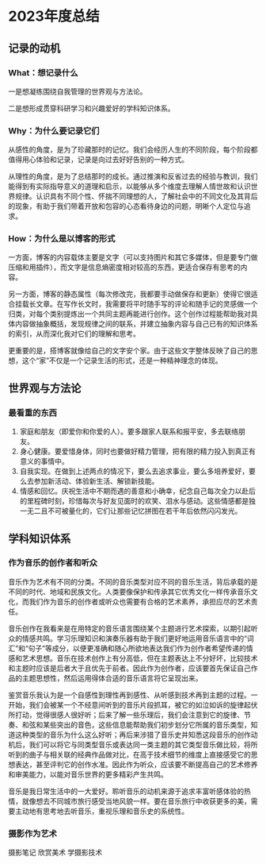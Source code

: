 # 2023年度总结

## 记录的动机

### What：想记录什么

一是想凝练围绕自我管理的世界观与方法论。

二是想形成贯穿科研学习和兴趣爱好的学科知识体系。

### Why：为什么要记录它们

从感性的角度，是为了珍藏那时的记忆。我们会经历人生的不同阶段，每个阶段都值得用心体验和记录，记录是向过去好好告别的一种方式。

从理性的角度，是为了总结那时的成长。通过推演和反省过去的经验与教训，我们能得到有实际指导意义的道理和启示，以能够从多个维度去理解人情世故和认识世界规律。认识具有不同个性、怀揣不同理想的人，了解社会中的不同文化及其背后的现象，有助于我们带着开放和包容的心态看待身边的问题，明晰个人定位与追求。

### How：为什么是以博客的形式

一方面，博客的内容载体主要是文字（可以支持图片和其它多媒体，但是要专门做压缩和用插件），而文字是信息熵密度相对较高的东西，更适合保存有思考的内容。

另一方面，博客的静态属性（每次修改完，我都要手动做保存和更新）使得它很适合挂载长文章。在写作长文时，我需要将平时随手写的评论和随手记的灵感做一个归类，对每个类别提炼出一个共同主题再能进行创作。这个创作过程能帮助我对具体内容做抽象概括，发现规律之间的联系，并建立抽象内容与自己已有的知识体系的索引，从而深化我对它们的理解和思考。

更重要的是，搭博客就像给自己的文字安个家。由于这些文字整体反映了自己的思想，这个“家”不仅是一个记录生活的形式，还是一种精神理念的体现。

## 世界观与方法论

### 最看重的东西

1. 家庭和朋友（即爱你和你爱的人）。要多跟家人联系和报平安，多去联络朋友。
2. 身心健康。要爱惜身体，同时也要做好精力管理，把有限的精力投入到真正有意义的事情中。
3. 自我实现。在做到上述两点的情况下，要么去追求事业，要么多培养爱好，要么去参加新活动、体验新生活、解锁新技能。
4. 情感和回忆。庆祝生活中不期而遇的善意和小确幸，纪念自己每次全力以赴后的里程碑时刻，珍惜每次与好友见面时的欢笑、泪水与感动。这些情感都是独一无二且不可被量化的，它们让那些记忆拼图在若干年后依然闪闪发光。

<!-- ### 对内：个人定位与追求

我定位自己是一个理想主义的、自驱力和主观能动性很强的学习者。我的自驱力来源于喜欢格物致知和建立知识体系，我擅长通过写作来帮助自己归纳总结学到的知识和了解到的规律。我总会尝试让自己手头上的工作充满乐趣，因为我不喜欢生活太静态和太无聊。

我追求能通过体验不同维度的特别经历，从人和事中了解规律并沉淀自己的世界观和方法论。所以我觉得世界是有趣的，经历是特别的，一些事情是好玩的，了解一个人是很新鲜的。正因如此，我会过各种生活，尝试各种事物，主动认识不同的人，享受在探索世界的过程中可以通过思考和验证逐渐得到自己的答案。同时我也愿意相信通过发挥主观能动性能让我和这个世界变得更好，且在这样做之后不论是什么结果都至少会在某个方面对我有利，因此我对未来充满期待。

### 对外：社交圈子中的角色

首先得知道自己要扮演一个怎样的角色（计划做出的贡献和希望取得的成果），能给别人讲明白自己是谁（擅长的业务、习惯的做事方式、个人追求），能跟什么人合作和期望怎样合作（比如能帮助某些用户群体获得信息或自动化某些流程）。

然后需要通过广泛收集信息，了解自己所在领域的可关注圈子有哪些，在哪里，圈子里在做什么，怎么加入。然后做出自己的选择。

进入圈子后，一方面找到自己可施展拳脚的地方，积极帮助别人。另一方面多去见新的伙伴和德高望重的前辈，向他们主动寻求帮助，把自己暴露在遇到贵人和好运的空气中。这两方面都是为了宣传自己的工作，并将它融入到圈子的生态中。

当成为了圈子里的枢纽，自己应该就有了代表性的工作成果，且这些成果在这个圈子内无可替代（即你是解决此类问题的专家）。这时要继续关注身边的需求，发挥自己的人脉优势，帮助同行和后来人解决问题，为圈子里的氛围提供正能量。 -->

## 学科知识体系

### 作为音乐的创作者和听众

音乐作为艺术有不同的分类。不同的音乐类型对应不同的音乐生活，背后承载的是不同的时代、地域和民族文化。人类要像保护和传承其它优秀文化一样传承音乐文化，而我们作为音乐的创作者或听众也需要有合格的艺术素养，承担应尽的艺术责任。

音乐创作在我看来是在用特定的音乐语言围绕某个主题进行艺术探索，以期引起听众的情感共鸣。学习乐理知识和演奏乐器有助于我们更好地运用音乐语言中的“词汇”和“句子”等成分，以便更准确和随心所欲地表达我们作为创作者希望传递的情感和艺术思想。音乐在技术创作上有分高低，但在主题表达上不分好坏，比较技术和主题时应该是后者大于且优先于前者。因此作为创作者，应该要首先保证自己作品的主题思想性，然后运用得体合适的音乐语言将它呈现出来。

鉴赏音乐我认为是一个自感性到理性再到感性、从听感到技术再到主题的过程。一开始，我们会被某一个不经意间听到的音乐片段抓耳，被它的如泣如诉的旋律起伏所打动，觉得很感人很好听；后来了解一些乐理后，我们会注意到它的旋律、节奏、和弦和某些突出的音色，这些信息能帮助我们初步划分它所属的音乐类型，知道这种类型的音乐为什么这么好听；再后来涉猎了音乐史并知悉这段音乐的创作动机后，我们可以将它与同类型音乐或表达同一类主题的其它类型音乐做比较，将所听到的曲子与相关联的经典作品做对比，在高于技术细节的维度上直接感受它的思想表达，甚至评判它的创作水准。因此作为听众，应该要不断提高自己的艺术修养和审美能力，以能对音乐世界的更多精彩产生共鸣。

音乐是我日常生活中的一大爱好。聆听音乐的动机来源于追求丰富听感体验的热情，就像想去不同城市旅行感受当地风貌一样。要在音乐旅行中收获更多的美，需要主动地有思考地去听音乐，重视乐理和音乐史的系统性。

### 摄影作为艺术

摄影笔记
欣赏美术
学摄影技术



<!-- 
### 知识学习与表达

关于输入知识后，有哪些知识体系。

关于表达
讲故事：你先是想表达某个观点，然后尽力实现表达的过程，引导别人觉得你这个重要。在给定表达空间里，做好总分总，控制节奏，点明价值。

我们在表演。你自己演绎要越夸张越好。你自己期望的信息量是100%，做到ppt上能理解的是80%，别人则可以理解50%

把表达观点理解成画一笔画，你的内容，结合上下文的语境，还有你的“透明度”都是可以调控的。
语言是这样的。音乐的语言，书法的语言也是这样的，前提是你要切合主题。
学会表达，就是表达者要能提供精确的信息。对于写书者而言，它可能滔滔不绝，如果你是读者，你反而要花时间去找对你有用的内容。其它略过的知识，对你没有任何用处，就要图书馆里的书一样。
（以学术英语写作为例）

### 艺术鉴赏与创作

别人听到的是一首歌，你看到的是某个时候某个方面在教科书上能体现出来的重点，这就叫专业。要做到这一点，要有自己的体系，知道理论是怎样的，实践是怎样的。
- 以音乐为例，如何鉴赏艺术。最重要的是鉴赏前要心中有音乐史，能把一首曲子跟历史上的经典联系起来。
- 以摄影为例，如何进行艺术创作。最重要的是内容大于形式。内容的选取要突出自己在当下社会中的情感，技术的锻炼要突出对思考系统/体系的理解和掌握。 

## 年度回顾
-->